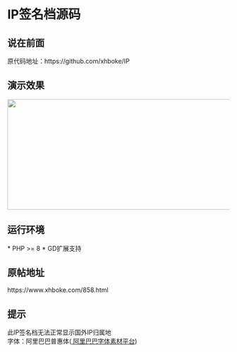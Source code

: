 # IP签名档源码
<h2>说在前面</h2>
原代码地址：https://github.com/xhboke/IP
<h2>演示效果</h2>
<img src="https://sign.lhcloud.com.cn/" alt="" width="550" height="250" class="alignnone size-full wp-image-862" />
<h2>运行环境</h2>
* PHP >= 8
* GD扩展支持
<h2>原帖地址</h2>
https://www.xhboke.com/858.html
<h2>提示</h2>
此IP签名档无法正常显示国外IP归属地<br/>
字体：阿里巴巴普惠体(<a href="https://alibabafont.taobao.com/"> 阿里巴巴字体素材平台</a>)
